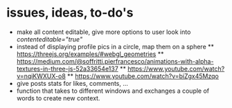 # issues, ideas, to-do's

* make all content editable, give more options to user look into _contenteditable="true"_
* instead of displaying profile pics in a circle, map them on a sphere
** https://threejs.org/examples/#webgl_geometries
** https://medium.com/@soffritti.pierfrancesco/animations-with-alpha-textures-in-three-js-52a33654e137
** https://www.youtube.com/watch?v=nqiKWXUX-o8
** https://www.youtube.com/watch?v=biZgx45Mzqo
* give posts stats for likes, comments, …
* function that takes to different windows and exchanges a couple of words to create new context.

